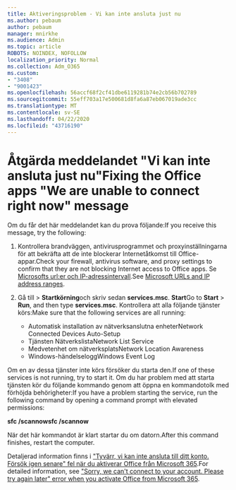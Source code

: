 ```yaml
---
title: Aktiveringsproblem - Vi kan inte ansluta just nu
ms.author: pebaum
author: pebaum
manager: mnirkhe
ms.audience: Admin
ms.topic: article
ROBOTS: NOINDEX, NOFOLLOW
localization_priority: Normal
ms.collection: Adm_O365
ms.custom:
- "3408"
- "9001423"
ms.openlocfilehash: 56accf68f2cf41dbe6119281b74e2cb56b702789
ms.sourcegitcommit: 55eff703a17e500681d8fa6a87eb067019ade3cc
ms.translationtype: MT
ms.contentlocale: sv-SE
ms.lasthandoff: 04/22/2020
ms.locfileid: "43716190"
---
```

# <a name="fixing-the-office-apps-we-are-unable-to-connect-right-now-message"></a><span data-ttu-id="b3345-102">Åtgärda meddelandet "Vi kan inte ansluta just nu"</span><span class="sxs-lookup"><span data-stu-id="b3345-102">Fixing the Office apps "We are unable to connect right now" message</span></span>

<span data-ttu-id="b3345-103">Om du får det här meddelandet kan du prova följande:</span><span class="sxs-lookup"><span data-stu-id="b3345-103">If you receive this message, try the following:</span></span>

1. <span data-ttu-id="b3345-104">Kontrollera brandväggen, antivirusprogrammet och proxyinställningarna för att bekräfta att de inte blockerar Internetåtkomst till Office-appar.</span><span class="sxs-lookup"><span data-stu-id="b3345-104">Check your firewall, antivirus software, and proxy settings to confirm that they are not blocking Internet access to Office apps.</span></span> <span data-ttu-id="b3345-105">Se [Microsofts url:er och IP-adressintervall](https://docs.microsoft.com/office365/enterprise/urls-and-ip-address-ranges).</span><span class="sxs-lookup"><span data-stu-id="b3345-105">See [Microsoft URLs and IP address ranges](https://docs.microsoft.com/office365/enterprise/urls-and-ip-address-ranges).</span></span>

2. <span data-ttu-id="b3345-106">Gå till > **Startkörning**och skriv sedan **services.msc**. **Start**</span><span class="sxs-lookup"><span data-stu-id="b3345-106">Go to **Start** > **Run**, and then type **services.msc**.</span></span> <span data-ttu-id="b3345-107">Kontrollera att alla följande tjänster körs:</span><span class="sxs-lookup"><span data-stu-id="b3345-107">Make sure that the following services are all running:</span></span>
    - <span data-ttu-id="b3345-108">Automatisk installation av nätverksanslutna enheter</span><span class="sxs-lookup"><span data-stu-id="b3345-108">Network Connected Devices Auto-Setup</span></span>
    - <span data-ttu-id="b3345-109">Tjänsten Nätverkslista</span><span class="sxs-lookup"><span data-stu-id="b3345-109">Network List Service</span></span>
    - <span data-ttu-id="b3345-110">Medvetenhet om nätverksplats</span><span class="sxs-lookup"><span data-stu-id="b3345-110">Network Location Awareness</span></span>
    - <span data-ttu-id="b3345-111">Windows-händelselogg</span><span class="sxs-lookup"><span data-stu-id="b3345-111">Windows Event Log</span></span>

<span data-ttu-id="b3345-112">Om en av dessa tjänster inte körs försöker du starta den.</span><span class="sxs-lookup"><span data-stu-id="b3345-112">If one of these services is not running, try to start it.</span></span> <span data-ttu-id="b3345-113">Om du har problem med att starta tjänsten kör du följande kommando genom att öppna en kommandotolk med förhöjda behörigheter:</span><span class="sxs-lookup"><span data-stu-id="b3345-113">If you have a problem starting the service, run the following command by opening a command prompt with elevated permissions:</span></span>

<span data-ttu-id="b3345-114">**sfc /scannow**</span><span class="sxs-lookup"><span data-stu-id="b3345-114">**sfc /scannow**</span></span>

<span data-ttu-id="b3345-115">När det här kommandot är klart startar du om datorn.</span><span class="sxs-lookup"><span data-stu-id="b3345-115">After this command finishes, restart the computer.</span></span>

<span data-ttu-id="b3345-116">Detaljerad information finns i ["Tyvärr, vi kan inte ansluta till ditt konto. Försök igen senare" fel när du aktiverar Office från Microsoft 365](https://docs.microsoft.com/office/troubleshoot/activation-installation/issue-when-activate-office-from-office-365).</span><span class="sxs-lookup"><span data-stu-id="b3345-116">For detailed information, see ["Sorry, we can't connect to your account. Please try again later" error when you activate Office from Microsoft 365](https://docs.microsoft.com/office/troubleshoot/activation-installation/issue-when-activate-office-from-office-365).</span></span>